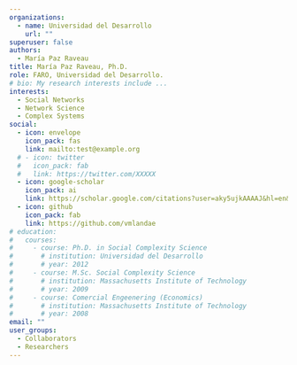 ```yaml
---
organizations:
  - name: Universidad del Desarrollo
    url: ""
superuser: false
authors:
  - María Paz Raveau
title: María Paz Raveau, Ph.D.
role: FARO, Universidad del Desarrollo.
# bio: My research interests include ...
interests:
  - Social Networks
  - Network Science
  - Complex Systems
social:
  - icon: envelope
    icon_pack: fas
    link: mailto:test@example.org
  # - icon: twitter
  #   icon_pack: fab
  #   link: https://twitter.com/XXXXX
  - icon: google-scholar
    icon_pack: ai
    link: https://scholar.google.com/citations?user=aky5ujkAAAAJ&hl=en&oi=ao
  - icon: github
    icon_pack: fab
    link: https://github.com/vmlandae
# education:
#   courses:
#     - course: Ph.D. in Social Complexity Science
#       # institution: Universidad del Desarrollo
#       # year: 2012
#     - course: M.Sc. Social Complexity Science
#       # institution: Massachusetts Institute of Technology
#       # year: 2009
#     - course: Comercial Engeenering (Economics)
#       # institution: Massachusetts Institute of Technology
#       # year: 2008
email: ""
user_groups:
  - Collaborators
  - Researchers
---
```


